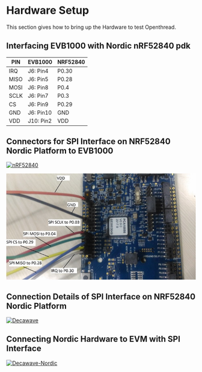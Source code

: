 # Hardware Setup
This section gives how to bring up the Hardware to test Openthread. 

[dw-repo]: https://github.com/rmadhuraj/testing
[nordic-img]: blob/master/DW1000/doc/images/nordic.png
[evb1000-img]: blob/masterDW1000/doc/images/evb1000.png
[evb-nordic-img]: blob/master/DW1000/doc/images/evb-nordic.png

## Interfacing EVB1000 with Nordic nRF52840 pdk
 |PIN|EVB1000|NRF52840|
 |-----|-----|-----|
 |IRQ|J6: Pin4|P0.30|
 |MISO|J6: Pin5|P0.28|
 |MOSI|J6: Pin8|P0.4|
 |SCLK|J6: Pin7|P0.3|
 |CS|J6: Pin9|P0.29|
 |GND|J6: Pin10|GND|
 |VDD|J10: Pin2|VDD|

## Connectors for SPI Interface on NRF52840 Nordic Platform to EVB1000

[![nRF52840][nordic-img]][dw-repo]

![nordic-img](https://github.com/rmadhuraj/testing/blob/master/DW1000/doc/images/nordic.png)

## Connection Details of SPI Interface on NRF52840 Nordic Platform

[![Decawave][evb1000-img]][dw-repo]

## Connecting Nordic Hardware to EVM with SPI Interface

[![Decawave-Nordic][evb-nordic-img]][dw-repo]

